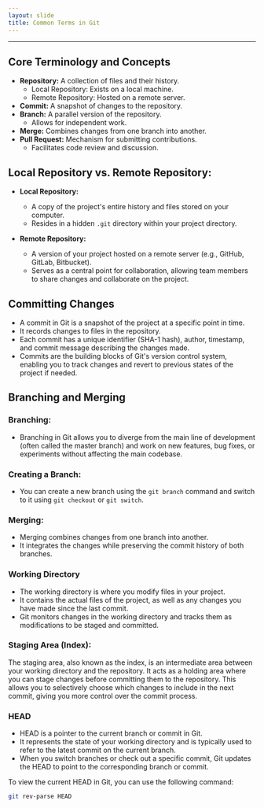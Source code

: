 ```yaml
---
layout: slide
title: Common Terms in Git
---
```


---

<section markdown="1" style="text-align: left;">

## Core Terminology and Concepts
- **Repository:** A collection of files and their history.
  - Local Repository: Exists on a local machine.
  - Remote Repository: Hosted on a remote server.
- **Commit:** A snapshot of changes to the repository.
- **Branch:** A parallel version of the repository.
  - Allows for independent work.
- **Merge:** Combines changes from one branch into another.
- **Pull Request:** Mechanism for submitting contributions.
  - Facilitates code review and discussion.
</section>

<section markdown="1">

## Local Repository vs. Remote Repository:

- **Local Repository:**
  - A copy of the project's entire history and files stored on your computer.
  - Resides in a hidden `.git` directory within your project directory.

- **Remote Repository:**
  - A version of your project hosted on a remote server (e.g., GitHub, GitLab, Bitbucket).
  - Serves as a central point for collaboration, allowing team members to share changes and collaborate on the project.
</section>

<section markdown="1">

## Committing Changes

- A commit in Git is a snapshot of the project at a specific point in time.
- It records changes to files in the repository.
- Each commit has a unique identifier (SHA-1 hash), author, timestamp, and commit message describing the changes made.
- Commits are the building blocks of Git's version control system, enabling you to track changes and revert to previous states of the project if needed.
</section>

<section markdown="1">

## Branching and Merging

### Branching:
- Branching in Git allows you to diverge from the main line of development (often called the master branch) and work on new features, bug fixes, or experiments without affecting the main codebase.

### Creating a Branch:
- You can create a new branch using the `git branch` command and switch to it using `git checkout` or `git switch`.

### Merging:
- Merging combines changes from one branch into another.
- It integrates the changes while preserving the commit history of both branches.
</section>

<section markdown="1">

### Working Directory

- The working directory is where you modify files in your project.
- It contains the actual files of the project, as well as any changes you have made since the last commit.
- Git monitors changes in the working directory and tracks them as modifications to be staged and committed.
</section>

<section markdown="1">

### Staging Area (Index):

The staging area, also known as the index, is an intermediate area between your working directory and the repository.
It acts as a holding area where you can stage changes before committing them to the repository.
This allows you to selectively choose which changes to include in the next commit, giving you more control over the commit process.
</section>

<section markdown="1">

### HEAD

- HEAD is a pointer to the current branch or commit in Git.
- It represents the state of your working directory and is typically used to refer to the latest commit on the current branch.
- When you switch branches or check out a specific commit, Git updates the HEAD to point to the corresponding branch or commit.

To view the current HEAD in Git, you can use the following command:
```bash
git rev-parse HEAD
```
</section>

